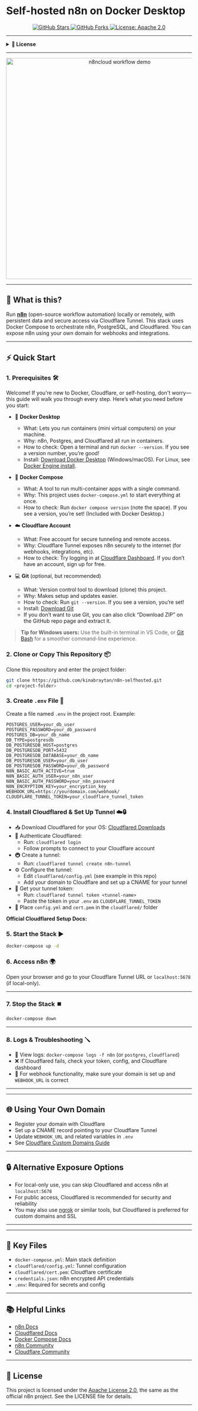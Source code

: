 # Self-hosted n8n on Docker Desktop

<p align="center">
  <a href="https://github.com/kinabraytan/n8n-selfhosted" title="GitHub Repo">
    <img src="https://img.shields.io/github/stars/kinabraytan/n8n-selfhosted?style=social" alt="GitHub Stars"/>
  </a>
  <a href="https://github.com/kinabraytan/n8n-selfhosted" title="Fork this repo">
    <img src="https://img.shields.io/github/forks/kinabraytan/n8n-selfhosted?style=social" alt="GitHub Forks"/>
  </a>
  <a href="#license" title="License">
    <img src="https://img.shields.io/github/license/kinabraytan/n8n-selfhosted" alt="License: Apache 2.0"/>
  </a>
</p>

---

<details>
  <summary><b>📄 License</b></summary>

  <pre>
  Apache License 2.0
  See <a href="./LICENSE">LICENSE file</a> for full text.
  </pre>
</details>

---

<p align="center">
  <img src="https://github.com/kinabraytan/n8ncloud/raw/main/assets/n8ncloud-demo.gif" alt="n8ncloud workflow demo" width="600"/>
</p>

---

## 🚀 What is this?

Run **[n8n](https://n8n.io/)** (open-source workflow automation) locally or remotely, with persistent data and secure access via Cloudflare Tunnel. This stack uses Docker Compose to orchestrate n8n, PostgreSQL, and Cloudflared. You can expose n8n using your own domain for webhooks and integrations.

---

## ⚡ Quick Start

### 1. Prerequisites 🛠️

Welcome! If you're new to Docker, Cloudflare, or self-hosting, don't worry—this guide will walk you through every step. Here’s what you need before you start:

- 🐳 **Docker Desktop**
  - What: Lets you run containers (mini virtual computers) on your machine.
  - Why: n8n, Postgres, and Cloudflared all run in containers.
  - How to check: Open a terminal and run `docker --version`. If you see a version number, you’re good!
  - Install: [Download Docker Desktop](https://www.docker.com/products/docker-desktop/) (Windows/macOS). For Linux, see [Docker Engine install](https://docs.docker.com/engine/install/).

- 🧩 **Docker Compose**
  - What: A tool to run multi-container apps with a single command.
  - Why: This project uses `docker-compose.yml` to start everything at once.
  - How to check: Run `docker compose version` (note the space). If you see a version, you’re set! (Included with Docker Desktop.)

- ☁️ **Cloudflare Account**
  - What: Free account for secure tunneling and remote access.
  - Why: Cloudflare Tunnel exposes n8n securely to the internet (for webhooks, integrations, etc).
  - How to check: Try logging in at [Cloudflare Dashboard](https://dash.cloudflare.com/). If you don’t have an account, sign up for free.

- 💻 **Git** (optional, but recommended)
  - What: Version control tool to download (clone) this project.
  - Why: Makes setup and updates easier.
  - How to check: Run `git --version`. If you see a version, you’re set!
  - Install: [Download Git](https://git-scm.com/downloads)
  - If you don’t want to use Git, you can also click “Download ZIP” on the GitHub repo page and extract it.

> **Tip for Windows users:**
> Use the built-in terminal in VS Code, or [Git Bash](https://gitforwindows.org/) for a smoother command-line experience.

### 2. Clone or Copy This Repository 📦
Clone this repository and enter the project folder:
```bash
git clone https://github.com/kinabraytan/n8n-selfhosted.git
cd <project-folder>
```
### 3. Create `.env` File 🔑
Create a file named `.env` in the project root. Example:
```env
POSTGRES_USER=your_db_user
POSTGRES_PASSWORD=your_db_password
POSTGRES_DB=your_db_name
DB_TYPE=postgresdb
DB_POSTGRESDB_HOST=postgres
DB_POSTGRESDB_PORT=5432
DB_POSTGRESDB_DATABASE=your_db_name
DB_POSTGRESDB_USER=your_db_user
DB_POSTGRESDB_PASSWORD=your_db_password
N8N_BASIC_AUTH_ACTIVE=true
N8N_BASIC_AUTH_USER=your_n8n_user
N8N_BASIC_AUTH_PASSWORD=your_n8n_password
N8N_ENCRYPTION_KEY=your_encryption_key
WEBHOOK_URL=https://yourdomain.com/webhook/
CLOUDFLARE_TUNNEL_TOKEN=your_cloudflare_tunnel_token
```

### 4. Install Cloudflared & Set Up Tunnel ☁️🔒
- 📥 Download Cloudflared for your OS: [Cloudflared Downloads](https://developers.cloudflare.com/cloudflare-one/connections/connect-apps/install-and-setup/installation/)
- 🔑 Authenticate Cloudflared:
  - Run: `cloudflared login`
  - Follow prompts to connect to your Cloudflare account
- 🚇 Create a tunnel:
  - Run: `cloudflared tunnel create n8n-tunnel`
- ⚙️ Configure the tunnel:
  - Edit `cloudflared/config.yml` (see example in this repo)
  - Add your domain to Cloudflare and set up a CNAME for your tunnel
- 🪪 Get your tunnel token:
  - Run: `cloudflared tunnel token <tunnel-name>`
  - Paste the token in your `.env` as `CLOUDFLARE_TUNNEL_TOKEN`
- 📂 Place `config.yml` and `cert.pem` in the `cloudflared/` folder

**Official Cloudflared Setup Docs:**

### 5. Start the Stack ▶️
```bash
docker-compose up -d
```

### 6. Access n8n 🌍
Open your browser and go to your Cloudflare Tunnel URL or `localhost:5678` (if local-only).

---

### 7. Stop the Stack ⏹️
```bash
docker-compose down
```

---

### 8. Logs & Troubleshooting 🪛
- 📜 View logs: `docker-compose logs -f n8n` (or `postgres`, `cloudflared`)
- ❌ If Cloudflared fails, check your token, config, and Cloudflare dashboard
- 🔗 For webhook functionality, make sure your domain is set up and `WEBHOOK_URL` is correct

---

---

## 🌐 Using Your Own Domain
- Register your domain with Cloudflare
- Set up a CNAME record pointing to your Cloudflare Tunnel
- Update `WEBHOOK_URL` and related variables in `.env`
- See [Cloudflare Custom Domains Guide](https://developers.cloudflare.com/cloudflare-one/connections/connect-apps/routing-to-tunnel/dns/)

---

## 🔒 Alternative Exposure Options
- For local-only use, you can skip Cloudflared and access n8n at `localhost:5678`
- For public access, Cloudflared is recommended for security and reliability
- You may also use [ngrok](https://ngrok.com/) or similar tools, but Cloudflared is preferred for custom domains and SSL

---

---

## 📁 Key Files
- `docker-compose.yml`: Main stack definition
- `cloudflared/config.yml`: Tunnel configuration
- `cloudflared/cert.pem`: Cloudflare certificate
- `credentials.json`: n8n encrypted API credentials
- `.env`: Required for secrets and config

---

## 📚 Helpful Links
- [n8n Docs](https://docs.n8n.io/hosting/docker/)
- [Cloudflared Docs](https://developers.cloudflare.com/cloudflare-one/connections/connect-apps/)
- [Docker Compose Docs](https://docs.docker.com/compose/)
- [n8n Community](https://community.n8n.io/)
- [Cloudflare Community](https://community.cloudflare.com/)

---

## 📄 License

This project is licensed under the [Apache License 2.0](https://github.com/n8n-io/n8n/blob/master/packages/n8n/LICENSE.md), the same as the official n8n project. See the LICENSE file for details.

---
